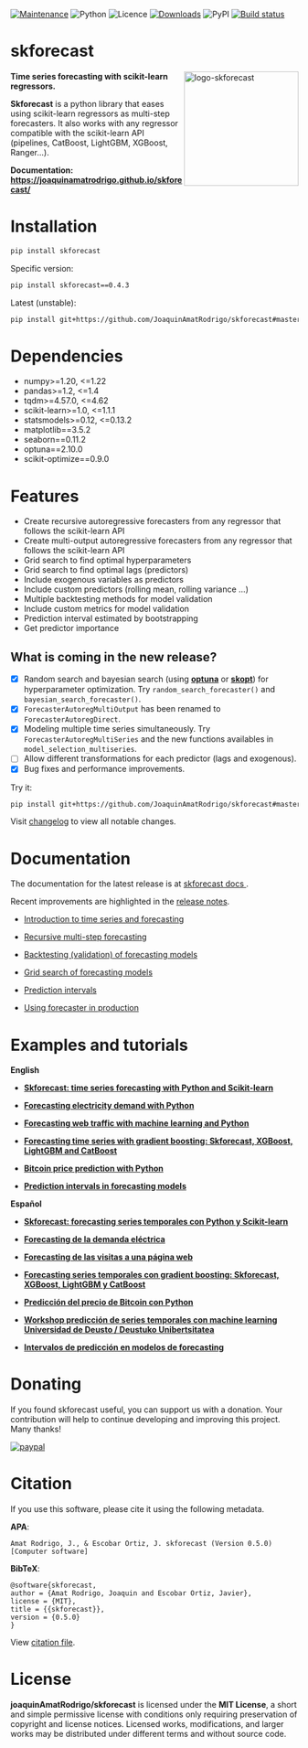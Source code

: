 [![Maintenance](https://img.shields.io/badge/Maintained%3F-yes-green.svg)](https://GitHub.com/Naereen/StrapDown.js/graphs/commit-activity)
![Python](https://img.shields.io/badge/python-3.8%20%7C%203.9%20%7C%203.10-blue)
![Licence](https://img.shields.io/badge/Licence-MIT-green)
[![Downloads](https://static.pepy.tech/personalized-badge/skforecast?period=total&units=international_system&left_color=grey&right_color=blue&left_text=Downloads)](https://pepy.tech/project/skforecast)
![PyPI](https://img.shields.io/pypi/v/skforecast)
[![Build status](https://github.com/JoaquinAmatRodrigo/skforecast/workflows/Unit%20Tests/badge.svg)](https://github.com/{github_id}/{repository}/workflows/{workflow_name}/badge.svg)

# skforecast

<p><img src="./images/logo_skforecast_no_background.png" alt="logo-skforecast" title="logo-skforecast" width="200" align="right"></p>

**Time series forecasting with scikit-learn regressors.**

**Skforecast** is a python library that eases using scikit-learn regressors as multi-step forecasters. It also works with any regressor compatible with the scikit-learn API (pipelines, CatBoost, LightGBM, XGBoost, Ranger...).

**Documentation: https://joaquinamatrodrigo.github.io/skforecast/**


# Installation

```bash
pip install skforecast
```

Specific version:

```bash
pip install skforecast==0.4.3
```

Latest (unstable):

```bash
pip install git+https://github.com/JoaquinAmatRodrigo/skforecast#master
```


# Dependencies

+ numpy>=1.20, <=1.22
+ pandas>=1.2, <=1.4
+ tqdm>=4.57.0, <=4.62
+ scikit-learn>=1.0, <=1.1.1
+ statsmodels>=0.12, <=0.13.2
+ matplotlib==3.5.2
+ seaborn==0.11.2
+ optuna==2.10.0
+ scikit-optimize==0.9.0


# Features

+ Create recursive autoregressive forecasters from any regressor that follows the scikit-learn API
+ Create multi-output autoregressive forecasters from any regressor that follows the scikit-learn API
+ Grid search to find optimal hyperparameters
+ Grid search to find optimal lags (predictors)
+ Include exogenous variables as predictors
+ Include custom predictors (rolling mean, rolling variance ...)
+ Multiple backtesting methods for model validation
+ Include custom metrics for model validation
+ Prediction interval estimated by bootstrapping
+ Get predictor importance

## What is coming in the new release?

- [x] Random search and bayesian search (using [**optuna**](https://optuna.org/) or [**skopt**](https://scikit-optimize.github.io/stable/modules/generated/skopt.gp_minimize.html)) for hyperparameter optimization. Try `random_search_forecaster()` and `bayesian_search_forecaster()`.
- [x] `ForecasterAutoregMultiOutput` has been renamed to `ForecasterAutoregDirect`.
- [x] Modeling multiple time series simultaneously. Try `ForecasterAutoregMultiSeries` and the new functions availables in `model_selection_multiseries`.
- [ ] Allow different transformations for each predictor (lags and exogenous).
- [x] Bug fixes and performance improvements.

Try it:

```bash
pip install git+https://github.com/JoaquinAmatRodrigo/skforecast#master
```

Visit [changelog](https://github.com/JoaquinAmatRodrigo/skforecast/blob/master/changelog.md) to view all notable changes.


# Documentation

The documentation for the latest release is at [skforecast docs
](https://joaquinamatrodrigo.github.io/skforecast/).

Recent improvements are highlighted in the [release notes](https://joaquinamatrodrigo.github.io/skforecast/latest/releases/releases.html).

+ [Introduction to time series and forecasting](https://joaquinamatrodrigo.github.io/skforecast/0.4.3/quick-start/introduction-forecasting.html)

+ [Recursive multi-step forecasting](https://joaquinamatrodrigo.github.io/skforecast/latest/user_guides/autoregresive-forecaster.html)

+ [Backtesting (validation) of forecasting models](https://joaquinamatrodrigo.github.io/skforecast/latest/user_guides/backtesting.html)

+ [Grid search of forecasting models](https://joaquinamatrodrigo.github.io/skforecast/latest/user_guides/grid-search-forecaster.html)

+ [Prediction intervals](https://joaquinamatrodrigo.github.io/skforecast/latest/user_guides/prediction-intervals.html)

+ [Using forecaster in production](https://joaquinamatrodrigo.github.io/skforecast/latest/user_guides/forecaster-in-production.html)


# Examples and tutorials 

**English**

+ [**Skforecast: time series forecasting with Python and Scikit-learn**](https://www.cienciadedatos.net/documentos/py27-time-series-forecasting-python-scikitlearn.html)

+ [**Forecasting electricity demand with Python**](https://www.cienciadedatos.net/documentos/py29-forecasting-electricity-power-demand-python.html)

+ [**Forecasting web traffic with machine learning and Python**](https://www.cienciadedatos.net/documentos/py37-forecasting-web-traffic-machine-learning.html)

+ [**Forecasting time series with gradient boosting: Skforecast, XGBoost, LightGBM and CatBoost**](https://www.cienciadedatos.net/documentos/py39-forecasting-time-series-with-skforecast-xgboost-lightgbm-catboost.html)

+ [**Bitcoin price prediction with Python**](https://www.cienciadedatos.net/documentos/py41-forecasting-cryptocurrency-bitcoin-machine-learning-python.html)

+ [**Prediction intervals in forecasting models**](https://www.cienciadedatos.net/documentos/py42-forecasting-prediction-intervals-machine-learning.html)

**Español**

+ [**Skforecast: forecasting series temporales con Python y Scikit-learn**](https://www.cienciadedatos.net/documentos/py27-forecasting-series-temporales-python-scikitlearn.html)

+ [**Forecasting de la demanda eléctrica**](https://www.cienciadedatos.net/documentos/py29-forecasting-demanda-energia-electrica-python.html)

+ [**Forecasting de las visitas a una página web**](https://www.cienciadedatos.net/documentos/py37-forecasting-visitas-web-machine-learning.html)

+ [**Forecasting series temporales con gradient boosting: Skforecast, XGBoost, LightGBM y CatBoost**](https://www.cienciadedatos.net/documentos/py39-forecasting-series-temporales-con-skforecast-xgboost-lightgbm-catboost.html)

+ [**Predicción del precio de Bitcoin con Python**](https://www.cienciadedatos.net/documentos/py41-forecasting-criptomoneda-bitcoin-machine-learning-python.html)

+ [**Workshop predicción de series temporales con machine learning Universidad de Deusto / Deustuko Unibertsitatea**](https://youtu.be/MlktVhReO0E)

+ [**Intervalos de predicción en modelos de forecasting**](https://www.cienciadedatos.net/documentos/py42-intervalos-prediccion-modelos-forecasting-machine-learning.html)


# Donating

If you found skforecast useful, you can support us with a donation. Your contribution will help to continue developing and improving this project. Many thanks!

[![paypal](https://www.paypalobjects.com/en_US/ES/i/btn/btn_donateCC_LG.gif)](https://www.paypal.com/donate/?hosted_button_id=D2JZSWRLTZDL6)


# Citation

If you use this software, please cite it using the following metadata.

**APA**:
```
Amat Rodrigo, J., & Escobar Ortiz, J. skforecast (Version 0.5.0) [Computer software]
```

**BibTeX**:
```
@software{skforecast,
author = {Amat Rodrigo, Joaquin and Escobar Ortiz, Javier},
license = {MIT},
title = {{skforecast}},
version = {0.5.0}
}
```

View [citation file](https://github.com/JoaquinAmatRodrigo/skforecast/blob/master/CITATION.cff).


# License

**joaquinAmatRodrigo/skforecast** is licensed under the **MIT License**, a short and simple permissive license with conditions only requiring preservation of copyright and license notices. Licensed works, modifications, and larger works may be distributed under different terms and without source code.
